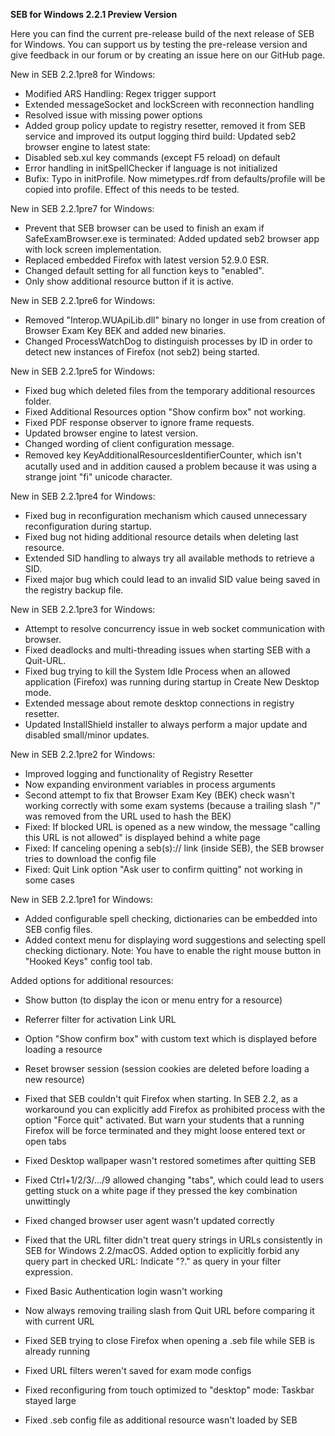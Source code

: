 **SEB for Windows 2.2.1 Preview Version**

Here you can find the current pre-release build of the next release of SEB for Windows. You can support us by testing the pre-release version and give feedback in our forum or by creating an issue here on our GitHub page.

New in SEB 2.2.1pre8 for Windows:
- Modified ARS Handling: Regex trigger support
- Extended messageSocket and lockScreen with reconnection handling
- Resolved issue with missing power options
- Added group policy update to registry resetter, removed it from SEB service and improved its output logging
third build: Updated seb2 browser engine to latest state:
- Disabled seb.xul key commands (except F5 reload) on default
- Error handling in initSpellChecker if language is not initialized
- Bufix: Typo in initProfile. Now mimetypes.rdf from defaults/profile will be copied into profile. Effect of this needs to be tested.


New in SEB 2.2.1pre7 for Windows:
- Prevent that SEB browser can be used to finish an exam if SafeExamBrowser.exe is terminated: Added updated seb2 browser app with lock screen implementation.
- Replaced embedded Firefox with latest version 52.9.0 ESR.
- Changed default setting for all function keys to "enabled".
- Only show additional resource button if it is active.

New in SEB 2.2.1pre6 for Windows:
- Removed "Interop.WUApiLib.dll" binary no longer in use from creation of Browser Exam Key BEK and added new binaries.
- Changed ProcessWatchDog to distinguish processes by ID in order to detect new instances of Firefox (not seb2) being started.

New in SEB 2.2.1pre5 for Windows:
- Fixed bug which deleted files from the temporary additional resources folder.
- Fixed Additional Resources option "Show confirm box" not working.
- Fixed PDF response observer to ignore frame requests.
- Updated browser engine to latest version.
- Changed wording of client configuration message.
- Removed key KeyAdditionalResourcesIdentiﬁerCounter, which isn't acutally used and in addition caused a problem because it was using a strange joint "fi" unicode character.

New in SEB 2.2.1pre4 for Windows:

- Fixed bug in reconfiguration mechanism which caused unnecessary reconfiguration during startup.
- Fixed bug not hiding additional resource details when deleting last resource.
- Extended SID handling to always try all available methods to retrieve a SID.
- Fixed major bug which could lead to an invalid SID value being saved in the registry backup file.

New in SEB 2.2.1pre3 for Windows:

- Attempt to resolve concurrency issue in web socket communication with browser.
- Fixed deadlocks and multi-threading issues when starting SEB with a Quit-URL.
- Fixed bug trying to kill the System Idle Process when an allowed application (Firefox) was running during startup in Create New Desktop mode.
- Extended message about remote desktop connections in registry resetter.
- Updated InstallShield installer to always perform a major update and disabled small/minor updates.

New in SEB 2.2.1pre2 for Windows:

- Improved logging and functionality of Registry Resetter
- Now expanding environment variables in process arguments
- Second attempt to fix that Browser Exam Key (BEK) check wasn't working correctly with some exam systems (because a trailing slash "/" was removed from the URL used to hash the BEK)
- Fixed: If blocked URL is opened as a new window, the message "calling this URL is not allowed" is displayed behind a white page
- Fixed: If canceling opening a seb(s):// link (inside SEB), the SEB browser tries to download the config file
- Fixed: Quit Link option "Ask user to confirm quitting" not working in some cases

New in SEB 2.2.1pre1 for Windows:

- Added configurable spell checking, dictionaries can be embedded into SEB config files. 
- Added context menu for displaying word suggestions and selecting spell checking dictionary. Note: You have to enable the right mouse button in "Hooked Keys" config tool tab. 

Added options for additional resources: 
- Show button (to display the icon or menu entry for a resource)
- Referrer filter for activation Link URL
- Option "Show confirm box" with custom text which is displayed before loading a resource
- Reset browser session (session cookies are deleted before loading a new resource)

- Fixed that SEB couldn't quit Firefox when starting. In SEB 2.2, as a workaround you can explicitly add Firefox as prohibited process with the option "Force quit" activated. But warn your students that a running Firefox will be force terminated and they might loose entered text or open tabs
- Fixed Desktop wallpaper wasn't restored sometimes after quitting SEB
- Fixed Ctrl+1/2/3/.../9 allowed changing "tabs", which could lead to users getting stuck on a white page if they pressed the key combination unwittingly
- Fixed changed browser user agent wasn't updated correctly
- Fixed that the URL filter didn't treat query strings in URLs consistently in SEB for Windows 2.2/macOS. Added option to explicitly forbid any query part in checked URL: Indicate "?." as query in your filter expression.
- Fixed Basic Authentication login wasn't working
- Now always removing trailing slash from Quit URL before comparing it with current URL
- Fixed SEB trying to close Firefox when opening a .seb file while SEB is already running
- Fixed URL filters weren't saved for exam mode configs
- Fixed reconfiguring from touch optimized to "desktop" mode: Taskbar stayed large
- Fixed .seb config file as additional resource wasn't loaded by SEB